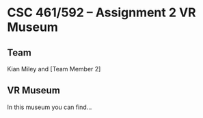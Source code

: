 # CSC 461/592 – Assignment 2 VR Museum

## Team
Kian Miley and [Team Member 2]

## VR Museum
In this museum you can find...
